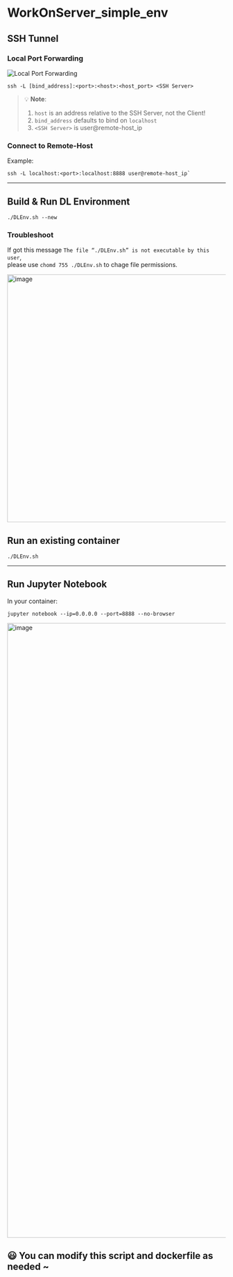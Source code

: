 # WorkOnServer_simple_env

## SSH Tunnel

### Local Port Forwarding

![Local Port Forwarding](https://user-images.githubusercontent.com/58781800/227940352-49f13160-0563-4f59-96a3-7ec4df16e721.png)

```shell=
ssh -L [bind_address]:<port>:<host>:<host_port> <SSH Server>
```
> :bulb: **Note**:<br>
>  1. `host` is an address relative to the SSH Server, not the Client!
>  2. `bind_address` defaults to bind on `localhost`
>  3. `<SSH Server>` is user@remote-host_ip

### Connect to Remote-Host
Example:
```shell=
ssh -L localhost:<port>:localhost:8888 user@remote-host_ip`
```
---

## Build & Run DL Environment
```
./DLEnv.sh --new
```
### Troubleshoot
If got this message
`The file “./DLEnv.sh” is not executable by this user`, <br>
please use `chomd 755 ./DLEnv.sh` to chage file permissions.

<img width="570" alt="image" src="https://user-images.githubusercontent.com/58781800/227913323-03f5be3d-6ac0-44b4-83b3-40d0407f7763.png">

## Run an existing container
```
./DLEnv.sh
```

---

## Run Jupyter Notebook
In your container:
```
jupyter notebook --ip=0.0.0.0 --port=8888 --no-browser
```
<img width="1414" alt="image" src="https://user-images.githubusercontent.com/58781800/227942687-4b07fb44-ce30-47cf-bfdd-0dd90ec8bc3a.png">

## 😃 You can modify this script and dockerfile as needed ~